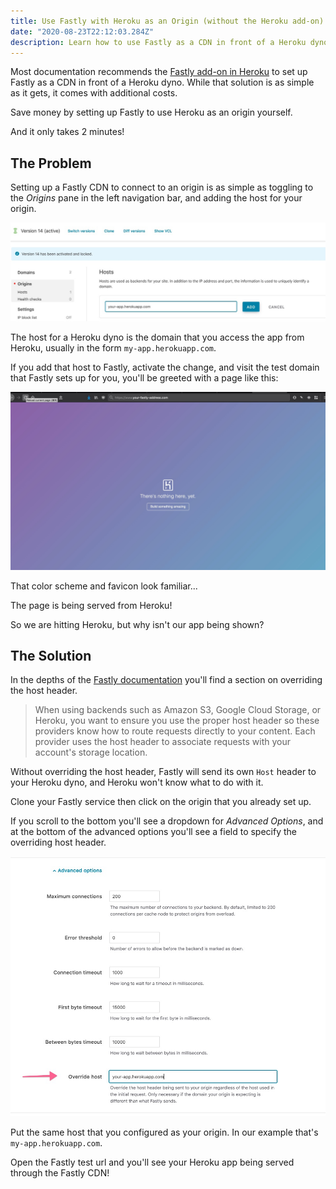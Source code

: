 ```yaml
---
title: Use Fastly with Heroku as an Origin (without the Heroku add-on)
date: "2020-08-23T22:12:03.284Z"
description: Learn how to use Fastly as a CDN in front of a Heroku dyno.
---
```


Most documentation recommends the [Fastly add-on in Heroku](https://elements.heroku.com/addons/fastly) to set up Fastly as a CDN in front of a Heroku dyno. While that solution is as simple as it gets, it comes with additional costs.

Save money by setting up Fastly to use Heroku as an origin yourself.

And it only takes 2 minutes!

## The Problem

Setting up a Fastly CDN to connect to an origin is as simple as toggling to the *Origins* pane in the left navigation bar, and adding the host for your origin.

![Set Origin](./set-origin.jpg)

The host for a Heroku dyno is the domain that you access the app from Heroku, usually in the form `my-app.herokuapp.com`.

If you add that host to Fastly, activate the change, and visit the test domain that Fastly sets up for you, you'll be greeted with a page like this:

![Heroku Error Page](./heroku-error-page.jpg)

That color scheme and favicon look familiar...

The page is being served from Heroku!

So we are hitting Heroku, but why isn't our app being shown?

## The Solution

In the depths of the [Fastly documentation](https://docs.fastly.com/en/guides/specifying-an-override-host) you'll find a section on overriding the host header.

> When using backends such as Amazon S3, Google Cloud Storage, or Heroku, you want to ensure you use the proper host header so these providers know how to route requests directly to your content. Each provider uses the host header to associate requests with your account's storage location.

Without overriding the host header, Fastly will send its own `Host` header to your Heroku dyno, and Heroku won't know what to do with it.

Clone your Fastly service then click on the origin that you already set up.

If you scroll to the bottom you'll see a dropdown for *Advanced Options*, and at the bottom of the advanced options you'll see a field to specify the overriding host header.

![Override Host](./override-host.jpg)

Put the same host that you configured as your origin. In our example that's `my-app.herokuapp.com`.

Open the Fastly test url and you'll see your Heroku app being served through the Fastly CDN!
